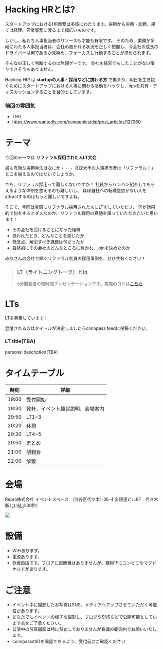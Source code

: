 # Hacking HRとは?

スタートアップにおけるHR業務は多岐にわたります。採用から労務・総務、果ては経理、営業事務に渡るまで幅広いものです。

しかし、私たち人事担当者のリソースも才能も有限です。
そのため、業務が多岐にわたる人事担当者は、会社の置かれる状況を正しく把握し、今会社の成長のドライバーは何であるか見極め、フォーカスし行動することが求められます。

そんなの正しく判断するのは無理ゲーです。
会社を経営でもしたことがない限りできそうもありません。

Hacking HR! は **startupの人事・採用などに携わる方** で集まり、明日を生き抜くためにスタートアップにおける人事に関わる活動をハックし、tipsを共有・ディスカッションすることを目的としています。

### 前回の雰囲気

- TBD
- https://www.wantedly.com/companies/dip/post_articles/127060

# テーマ

今回のテーマは **リファラル採用された人LT大会**

最も有効な採用手法はなにか・・・
ほぼ大半の人事担当者は「リファラル！」と口を揃えるのではないでしょうか。

でも、リファラル採用って難しくないですか？
社員からバンバン紹介してもらえるような体制を整えるのも難しいし、
ほぼ自社への転職意欲がない人をattractするのはもっと難しいですよね。

そこで、今回は実際にリファラル採用された人にLTをしていただき、
何が効果的で何をするとダメなのか、リファラル採用の真髄を語っていただきたいと思います！

- その会社を受けることになった経緯
- 誘われたとき、どんなことを感じたか
- 懸念点、解消すべき課題は何だったか
- 最終的にその会社のどんなところに惹かれ、joinを決めたのか

みなさんの会社で輝くリファラル社員の採用事例を、ぜひ共有ください！


> ### LT（ライトニングトーク）とは
> 5分間程度の短時間プレゼンテーションです。実施のコツは[こちら](http://develtips.com/etc/239)

# LTs

LTを募集しています！

登壇される方はタイトルが決定しましたらconnpass feedに投稿ください。

### LT title(TBA)

personal description(TBA)

# タイムテーブル

時刻 | 詳細
--- | ---
19:00 | 受付開始
19:30 | 乾杯、イベント趣旨説明、会場案内
19:50 | LT1~3
20:20 | 休憩
20:30 | LT4~5
20:50 | まとめ
21:00 | 懇親会
22:00 | 解散

# 会場

Repro株式会社 イベントスペース （渋谷区代々木1-36-4 全理連ビル6F　代々木駅北口徒歩30秒）

![](https://img.esa.io/uploads/production/attachments/2285/2018/07/26/21575/1e37e577-377a-4c99-88d0-a84accdce5be.jpg)

# 設備

- WiFiあります。
- 電源あります。
- 飲食自由です。フロアに自販機はありませんが、建物1Fにコンビニやマクドナルドがあります。

# ご注意

- イベント中に撮影したお写真はSNS、メディアへアップさせていただく可能性があります。
- どなたでもイベントの様子を撮影し、ブログやSNSなどで公開可能としています点をご了承ください。
- 公演中の写真撮影は特に禁止しておりませんが良識の範囲内でお願いいたします。
- connpassのIDを確認できるよう、受付前にご確認ください

